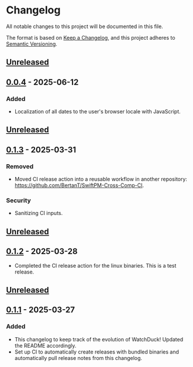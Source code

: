 # Changelog

All notable changes to this project will be documented in this file.

The format is based on [Keep a Changelog](https://keepachangelog.com/en/1.1.0/),
and this project adheres to [Semantic Versioning](https://semver.org/spec/v2.0.0.html).

## [Unreleased]

## [0.0.4] - 2025-06-12
### Added
* Localization of all dates to the user's browser locale with JavaScript.

## [Unreleased]

## [0.1.3] - 2025-03-31
### Removed
* Moved CI release action into a reusable workflow in another repository: https://github.com/BertanT/SwiftPM-Cross-Comp-CI.

### Security
* Sanitizing CI inputs.

## [Unreleased]

## [0.1.2] - 2025-03-28
* Completed the CI release action for the linux binaries. This is a test release.

## [Unreleased]

## [0.1.1] - 2025-03-27

### Added

* This changelog to keep track of the evolution of WatchDuck! Updated the README accordingly.
* Set up CI to automatically create releases with bundled binaries and automatically pull release notes from this changelog.

[unreleased]: https://github.com/BertanT/citest/compare/0.0.5...HEAD
[0.1.0]: https://github.com/BertanT/WatchDuck/releases/tag/0.1.0
[0.1.1]: https://github.com/BertanT/WatchDuck/compare/0.1.0...0.1.1

[0.1.2]: https://github.com/BertanT/WatchDuck/compare/0.1.1...0.1.2

[0.1.3]: https://github.com/BertanT/WatchDuck/compare/0.1.2...0.1.3

[0.0.4]: https://github.com/BertanT/citest/compare/0.0.1...0.0.4

[0.0.4]: https://github.com/BertanT/citest/compare/0.0.1...0.0.4

[0.0.5]: https://github.com/BertanT/citest/compare/0.0.4...0.0.5
